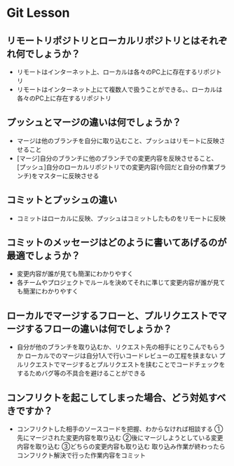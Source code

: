 # Git Lesson

## リモートリポジトリとローカルリポジトリとはそれぞれ何でしょうか？

* リモートはインターネット上、ローカルは各々のPC上に存在するリポジトリ
* リモートはインターネット上にて複数人で扱うことができる。、ローカルは各々のPC上に存在するリポジトリ

## プッシュとマージの違いは何でしょうか？

* マージは他のブランチを自分に取り込むこと、プッシュはリモートに反映させること
* [マージ]自分のブランチに他のブランチでの変更内容を反映させること、
[プッシュ]自分のローカルリポジトリでの変更内容(今回だと自分の作業ブランチ)をマスターに反映させる

## コミットとプッシュの違い

* コミットはローカルに反映、プッシュはコミットしたものをリモートに反映

## コミットのメッセージはどのように書いてあげるのが最適でしょうか？

* 変更内容が誰が見ても簡潔にわかりやすく
* 各チームやプロジェクトでルールを決めてそれに準じて変更内容が誰が見ても簡潔にわかりやすく

## ローカルでマージするフローと、プルリクエストでマージするフローの違いは何でしょうか？

* 自分が他のブランチを取り込むか、リクエスト先の相手にとりこんでもらうか
ローカルでのマージは自分1人で行いコードレビューの工程を挟まない
プルリクエストでマージするとプルリクエストを挟むことでコードチェックをするためバグ等の不具合を避けることができる

## コンフリクトを起こしてしまった場合、どう対処すべきですか？

* コンフリクトした相手のソースコードを把握、わからなければ相談する
①先にマージされた変更内容を取り込む
②後にマージしようとしている変更内容を取り込む
③どちらの変更内容も取り込む
取り込み作業が終わったらコンフリクト解決で行った作業内容をコミット